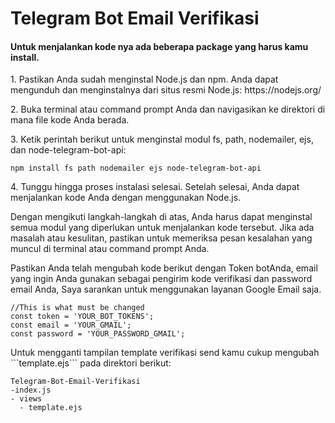 # Telegram Bot Email Verifikasi
<h4>Untuk menjalankan kode nya ada beberapa package yang harus kamu install.</h4>

<p>1. Pastikan Anda sudah menginstal Node.js dan npm. Anda dapat mengunduh dan menginstalnya dari situs resmi Node.js: https://nodejs.org/</p>

<p>2. Buka terminal atau command prompt Anda dan navigasikan ke direktori di mana file kode Anda berada.</p>

<p>3. Ketik perintah berikut untuk menginstal modul fs, path, nodemailer, ejs, dan node-telegram-bot-api:</p>

```
npm install fs path nodemailer ejs node-telegram-bot-api
```
</p>4. Tunggu hingga proses instalasi selesai. Setelah selesai, Anda dapat menjalankan kode Anda dengan menggunakan Node.js.</p>

<p>Dengan mengikuti langkah-langkah di atas, Anda harus dapat menginstal semua modul yang diperlukan untuk menjalankan kode tersebut. Jika ada masalah atau kesulitan, pastikan untuk memeriksa pesan kesalahan yang muncul di terminal atau command prompt Anda.</p>

<p>Pastikan Anda telah mengubah kode berikut dengan Token botAnda, email yang ingin Anda gunakan sebagai pengirim kode verifikasi dan password email Anda, Saya sarankan untuk menggunakan layanan Google Email saja.</p>

```
//This is what must be changed
const token = 'YOUR_BOT_TOKENS';
const email = 'YOUR_GMAIL';
const password = 'YOUR_PASSWORD_GMAIL';
```
<p>Untuk mengganti tampilan template verifikasi send kamu cukup mengubah ```template.ejs``` pada direktori berikut:</p>

```
Telegram-Bot-Email-Verifikasi
-index.js
- views
  - template.ejs
```

